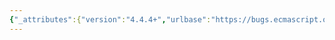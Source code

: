```yaml
---
{"_attributes":{"version":"4.4.4+","urlbase":"https://bugs.ecmascript.org/","maintainer":"dherman@mozilla.com"},"bug":{"bug_id":4402,"creation_ts":"2015-06-19 10:28:00 -0700","short_desc":"5.3: serif \"or\"","delta_ts":"2015-07-27 10:18:58 -0700","product":"ECMA-262 Edition 6","component":"editorial issues","version":"unspecified","rep_platform":"All","op_sys":"All","bug_status":"RESOLVED","resolution":"FIXED","priority":"Normal","bug_severity":"minor","everconfirmed":true,"reporter":{"uid":"jmdyck","name":"Michael Dyck"},"assigned_to":{"uid":"allen","name":"Allen Wirfs-Brock"},"long_desc":[{"commentid":14513,"comment_count":0,"who":{"uid":"jmdyck","name":"Michael Dyck"},"bug_when":"2015-06-19 10:28:21 -0700","thetext":"In 5.3 \"Static Semantic Rules\",\nin the last para,\nthere are 3 occurrences of\n    Script or Module\nIn each case, the \"or\" is in a serif font.\n\nIt should be a sans-serif font."},{"commentid":14580,"comment_count":1,"who":{"uid":"allen","name":"Allen Wirfs-Brock"},"bug_when":"2015-07-27 10:18:58 -0700","thetext":"corrected in final (June 21, 2015) Ecma distribution update"}]}}
---
```

